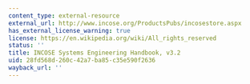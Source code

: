 ```yaml
---
content_type: external-resource
external_url: http://www.incose.org/ProductsPubs/incosestore.aspx
has_external_license_warning: true
license: https://en.wikipedia.org/wiki/All_rights_reserved
status: ''
title: INCOSE Systems Engineering Handbook, v3.2
uid: 28fd568d-260c-42a7-ba85-c35e590f2636
wayback_url: ''
---
```

